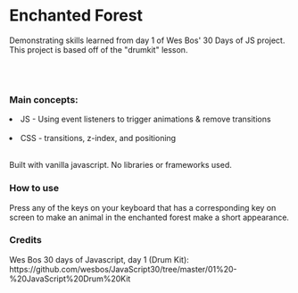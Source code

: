 <b><h1>Enchanted Forest</h1></b>
<p>Demonstrating skills learned from day 1 of Wes Bos' 30 Days of JS project. This project is based off of the "drumkit" lesson.</p><br><br>

<h3>Main concepts:</h3>
<li>JS - Using event listeners to trigger animations & remove transitions</li><br>
<li>CSS - transitions, z-index, and positioning</li><br>
<p>Built with vanilla javascript. No libraries or frameworks used.</p>


<h3>How to use</h3>
<p>Press any of the keys on your keyboard that has a corresponding key on screen to make an animal in the enchanted forest make a short appearance.</p>


<h3>Credits</h3>
<p>Wes Bos 30 days of Javascript, day 1 (Drum Kit):
https://github.com/wesbos/JavaScript30/tree/master/01%20-%20JavaScript%20Drum%20Kit</p>